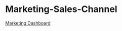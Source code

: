 # Marketing-Sales-Channel


[Marketing Dashboard](https://public.tableau.com/app/profile/micah.richardson8684/viz/MicahsMarketingChannelDashboard/Story1?publish=yes)
